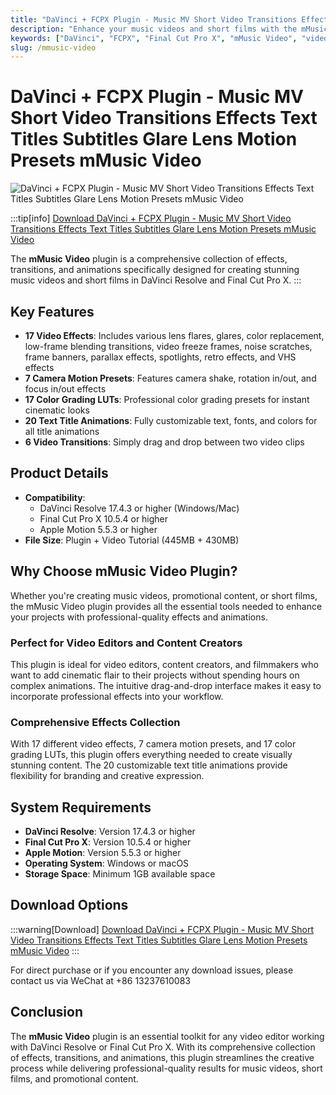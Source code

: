 ```yaml
---
title: "DaVinci + FCPX Plugin - Music MV Short Video Transitions Effects Text Titles Subtitles Glare Lens Motion Presets mMusic Video"
description: "Enhance your music videos and short films with the mMusic Video plugin for DaVinci Resolve and Final Cut Pro X. This comprehensive plugin includes 17 video effects, 7 camera motion presets, 17 color grading LUTs, 20 text title animations, and 6 video transitions."
keywords: ["DaVinci", "FCPX", "Final Cut Pro X", "mMusic Video", "video effects", "transitions", "text titles", "subtitles", "color grading", "LUTs", "camera motion", "VHS effects", "retro effects", "video editing", "motion graphics"]
slug: /mmusic-video
---
```

<!--Above is frontmatter Part-generate depend on content meet Google Seo, you need to balance automation efficiency with Google’s core ranking factors—especially E-E-A-T (Experience, Expertise, Authoritativeness, Trustworthiness), -->

<!--First Part-This is Title -->
# DaVinci + FCPX Plugin - Music MV Short Video Transitions Effects Text Titles Subtitles Glare Lens Motion Presets mMusic Video

<!--Second Part-This is First Banner -->
![DaVinci + FCPX Plugin - Music MV Short Video Transitions Effects Text Titles Subtitles Glare Lens Motion Presets mMusic Video](https://www.gfxcamp.com/wp-content/uploads/2022/05/MotionVFX-mMusic_Video.jpg)

:::tip[info]
[Download DaVinci + FCPX Plugin - Music MV Short Video Transitions Effects Text Titles Subtitles Glare Lens Motion Presets mMusic Video](https://item.taobao.com/item.htm?id=674139788137)

The **mMusic Video** plugin is a comprehensive collection of effects, transitions, and animations specifically designed for creating stunning music videos and short films in DaVinci Resolve and Final Cut Pro X.
:::

## Key Features

- **17 Video Effects**: Includes various lens flares, glares, color replacement, low-frame blending transitions, video freeze frames, noise scratches, frame banners, parallax effects, spotlights, retro effects, and VHS effects
- **7 Camera Motion Presets**: Features camera shake, rotation in/out, and focus in/out effects
- **17 Color Grading LUTs**: Professional color grading presets for instant cinematic looks
- **20 Text Title Animations**: Fully customizable text, fonts, and colors for all title animations
- **6 Video Transitions**: Simply drag and drop between two video clips

## Product Details

- **Compatibility**:
  - DaVinci Resolve 17.4.3 or higher (Windows/Mac)
  - Final Cut Pro X 10.5.4 or higher
  - Apple Motion 5.5.3 or higher
- **File Size**: Plugin + Video Tutorial (445MB + 430MB)

## Why Choose mMusic Video Plugin?

Whether you're creating music videos, promotional content, or short films, the mMusic Video plugin provides all the essential tools needed to enhance your projects with professional-quality effects and animations.

### Perfect for Video Editors and Content Creators

This plugin is ideal for video editors, content creators, and filmmakers who want to add cinematic flair to their projects without spending hours on complex animations. The intuitive drag-and-drop interface makes it easy to incorporate professional effects into your workflow.

### Comprehensive Effects Collection

With 17 different video effects, 7 camera motion presets, and 17 color grading LUTs, this plugin offers everything needed to create visually stunning content. The 20 customizable text title animations provide flexibility for branding and creative expression.

## System Requirements

- **DaVinci Resolve**: Version 17.4.3 or higher
- **Final Cut Pro X**: Version 10.5.4 or higher
- **Apple Motion**: Version 5.5.3 or higher
- **Operating System**: Windows or macOS
- **Storage Space**: Minimum 1GB available space

## Download Options

:::warning[Download]
[Download DaVinci + FCPX Plugin - Music MV Short Video Transitions Effects Text Titles Subtitles Glare Lens Motion Presets mMusic Video](https://item.taobao.com/item.htm?id=674139788137)
:::

For direct purchase or if you encounter any download issues, please contact us via WeChat at +86 13237610083

## Conclusion

The **mMusic Video** plugin is an essential toolkit for any video editor working with DaVinci Resolve or Final Cut Pro X. With its comprehensive collection of effects, transitions, and animations, this plugin streamlines the creative process while delivering professional-quality results for music videos, short films, and promotional content.